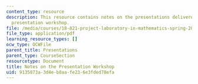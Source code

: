 ```yaml
---
content_type: resource
description: This resource contains notes on the presentations delivered during the
  presentation workshop.
file: /media/courses/18-821-project-laboratory-in-mathematics-spring-2013/9135873a3d4eb8aafe236e3fded78efa_MIT18_821S13_pstwkspnotes.pdf
file_type: application/pdf
learning_resource_types: []
ocw_type: OCWFile
parent_title: Presentations
parent_type: CourseSection
resourcetype: Document
title: Notes on the Presentation Workshop
uid: 9135873a-3d4e-b8aa-fe23-6e3fded78efa
---
```

